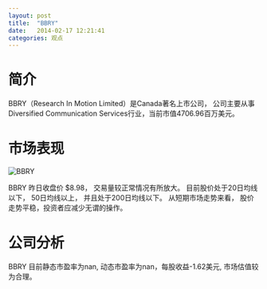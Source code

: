```yaml
---
layout: post
title:  "BBRY"
date:   2014-02-17 12:21:41
categories: 观点
---
```


# 简介
BBRY（Research In Motion Limited）是Canada著名上市公司，
公司主要从事Diversified Communication Services行业，当前市值4706.96百万美元。

# 市场表现

![BBRY](http://finviz.com/chart.ashx?t=BBRY&ty=c&ta=1&p=d&s=l)

BBRY 昨日收盘价 $8.98，
交易量较正常情况有所放大。
目前股价处于20日均线以下，
50日均线以上，
并且处于200日均线以下。
从短期市场走势来看，
股价走势平稳，投资者应减少无谓的操作。

# 公司分析
BBRY 目前静态市盈率为nan, 动态市盈率为nan，每股收益-1.62美元,
市场估值较为合理。
